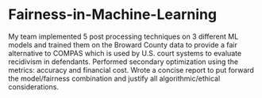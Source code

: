 # Fairness-in-Machine-Learning

My team implemented 5 post processing techniques on 3 different ML models and trained them on the Broward County data to provide a fair alternative to COMPAS which is used by U.S. court systems to evaluate recidivism in defendants. 
Performed secondary optimization using the metrics: accuracy and financial cost.
Wrote a concise report to put forward the model/fairness combination and justify all algorithmic/ethical considerations.
